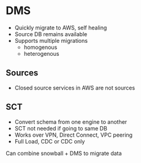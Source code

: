 # DMS

* Quickly migrate to AWS, self healing
* Source DB remains available
* Supports multiple migrations
  * homogenous
  * heterogenous

## Sources

* Closed source services in AWS are not sources

## SCT

* Convert schema from one engine to another
* SCT not needed if going to same DB
* Works over VPN, Direct Connect, VPC peering
* Full Load, CDC or CDC only

Can combine snowball + DMS to migrate data